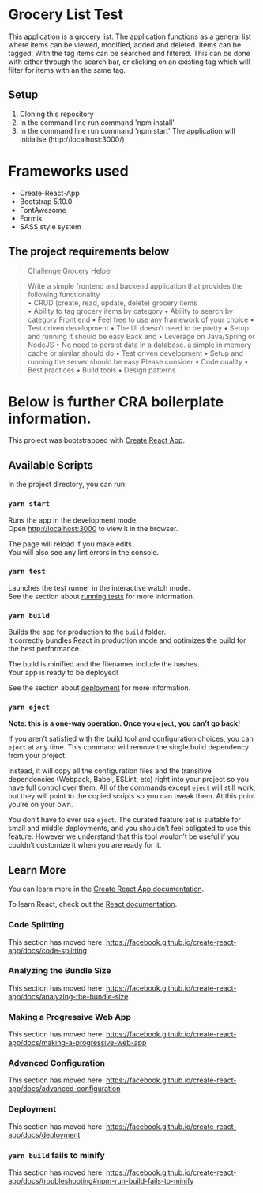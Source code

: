 
# Grocery List Test

This application is a grocery list. 
The application functions as a general list where items can be viewed, modified, added and deleted.
Items can be tagged. With the tag items can be searched and filtered. This can be done with either through the search bar, or clicking on an existing tag which will filter for items with an the same tag.

## Setup
1. Cloning this repository
2. In the command line run command 'npm install'
3. In the command line run command 'npm start'
The application will initialise (http://localhost:3000/)

# Frameworks used
- Create-React-App
- Bootstrap 5.10.0
- FontAwesome
- Formik
- SASS style system

## The project requirements below 
>Challenge Grocery Helper

>Write a simple frontend and backend application that provides the following functionality  
>•	CRUD (create, read, update, delete) grocery items <br>
>•	Ability to tag grocery items by category
>•	Ability to search by category
>Front end
>•	Feel free to use any framework of your choice
>•	Test driven development
>•	The UI doesn’t need to be pretty
>•	Setup and running it should be easy
>Back end
>•	Leverage on Java/Spring or NodeJS
>•	No need to persist data in a database. a simple in memory cache or similar should do
>•	Test driven development
>•	Setup and running the server should be easy
>Please consider
>•	Code quality
>•	Best practices
>•	Build tools
>•	Design patterns

# Below is further CRA boilerplate information. 

This project was bootstrapped with [Create React App](https://github.com/facebook/create-react-app).

## Available Scripts

In the project directory, you can run:

### `yarn start`

Runs the app in the development mode.<br />
Open [http://localhost:3000](http://localhost:3000) to view it in the browser.

The page will reload if you make edits.<br />
You will also see any lint errors in the console.

### `yarn test`

Launches the test runner in the interactive watch mode.<br />
See the section about [running tests](https://facebook.github.io/create-react-app/docs/running-tests) for more information.

### `yarn build`

Builds the app for production to the `build` folder.<br />
It correctly bundles React in production mode and optimizes the build for the best performance.

The build is minified and the filenames include the hashes.<br />
Your app is ready to be deployed!

See the section about [deployment](https://facebook.github.io/create-react-app/docs/deployment) for more information.

### `yarn eject`

**Note: this is a one-way operation. Once you `eject`, you can’t go back!**

If you aren’t satisfied with the build tool and configuration choices, you can `eject` at any time. This command will remove the single build dependency from your project.

Instead, it will copy all the configuration files and the transitive dependencies (Webpack, Babel, ESLint, etc) right into your project so you have full control over them. All of the commands except `eject` will still work, but they will point to the copied scripts so you can tweak them. At this point you’re on your own.

You don’t have to ever use `eject`. The curated feature set is suitable for small and middle deployments, and you shouldn’t feel obligated to use this feature. However we understand that this tool wouldn’t be useful if you couldn’t customize it when you are ready for it.

## Learn More

You can learn more in the [Create React App documentation](https://facebook.github.io/create-react-app/docs/getting-started).

To learn React, check out the [React documentation](https://reactjs.org/).

### Code Splitting

This section has moved here: https://facebook.github.io/create-react-app/docs/code-splitting

### Analyzing the Bundle Size

This section has moved here: https://facebook.github.io/create-react-app/docs/analyzing-the-bundle-size

### Making a Progressive Web App

This section has moved here: https://facebook.github.io/create-react-app/docs/making-a-progressive-web-app

### Advanced Configuration

This section has moved here: https://facebook.github.io/create-react-app/docs/advanced-configuration

### Deployment

This section has moved here: https://facebook.github.io/create-react-app/docs/deployment

### `yarn build` fails to minify

This section has moved here: https://facebook.github.io/create-react-app/docs/troubleshooting#npm-run-build-fails-to-minify
